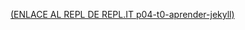 [(ENLACE AL REPL DE REPL.IT p04-t0-aprender-jekyll)](https://repl.it/@acaymoth/p04-t0-aprender-jekyll#main.sh)
